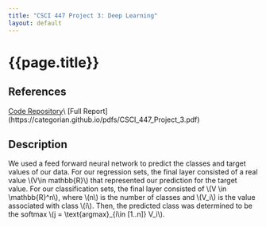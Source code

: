 ```yaml
---
title: "CSCI 447 Project 3: Deep Learning"
layout: default
---
```


<h1>{{page.title}}</h1>

<h2>References</h2>
<a href = "https://github.com/EthanSkelton9/csci447_project3">Code Repository</a>\
[Full Report](https://categorian.github.io/pdfs/CSCI_447_Project_3.pdf)

<h2>Description</h2>
<p>
We used a feed forward neural network to predict the classes and target values of our data. For our regression sets, the final layer consisted of a real value \(V\in mathbb{R}\) that represented our prediction for the target value. For our classification sets, the final layer consisted of \(V \in \mathbb{R}^n\), where \(n\) is the number of classes and \(V_i\) is the value associated with class \(i\). Then, the predicted class was determined to be the softmax \(j = \text{argmax}_{i\in [1..n]} V_i\).
</p>
